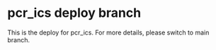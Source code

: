# pcr_ics deploy branch

This is the deploy for pcr_ics. For more details, please switch to main branch.
